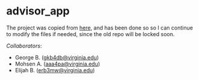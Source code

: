 # advisor_app

The project was copied from [here](https://github.com/uva-cs3240-s23/project-b-17), and has been done so so I can continue to modify the files if needed, since the old repo will be locked soon.

*Collaborators*:
+ George B. (gkb4db@virginia.edu)
+ Mohsen A. (aaa4pa@virginia.edu)
+ Elijah B. (erb3mw@virginia.edu)
